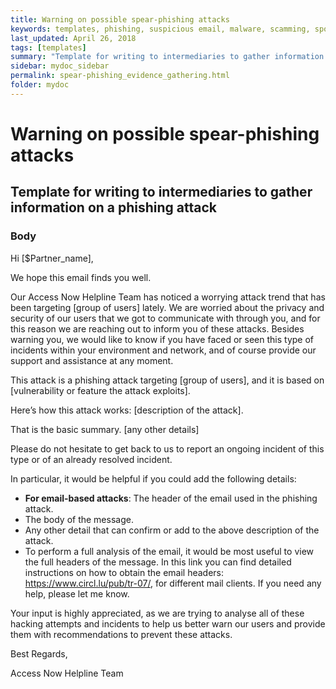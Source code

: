 ```yaml
---
title: Warning on possible spear-phishing attacks
keywords: templates, phishing, suspicious email, malware, scamming, spoofing, evidence gathering, spear-phishing
last_updated: April 26, 2018
tags: [templates]
summary: "Template for writing to intermediaries to gather information on a phishing attack."
sidebar: mydoc_sidebar
permalink: spear-phishing_evidence_gathering.html
folder: mydoc
---
```



# Warning on possible spear-phishing attacks
## Template for writing to intermediaries to gather information on a phishing attack

### Body

Hi [$Partner_name],

We hope this email finds you well.

Our Access Now Helpline Team has noticed a worrying attack trend that has been
targeting [group of users] lately. We are worried about the privacy and
security of our users that we got to communicate with through you, and for this
reason we are reaching out to inform you of these attacks. Besides warning you,
we would like to know if you have faced or seen this type of incidents within
your environment and network, and of course provide our support and assistance
at any moment.

This attack is a phishing attack targeting [group of users], and it is based on
[vulnerability or feature the attack exploits]. 

Here’s how this attack works: [description of the attack].

That is the basic summary. [any other details]

Please do not hesitate to get back to us to report an ongoing incident of this
type or of an already resolved incident. 

In particular, it would be helpful if you could add the following details:

- **For email-based attacks**: The header of the email used in the phishing attack.
- The body of the message.
- Any other detail that can confirm or add to the above description of the
  attack.
- To perform a full analysis of the email, it would be most useful to view the full headers of the message. In this link you can find detailed instructions on how to obtain the
  email headers: https://www.circl.lu/pub/tr-07/, for different mail clients. If
  you need any help, please let me know.

Your input is highly appreciated, as we are trying to analyse all of these
hacking attempts and incidents to help us better warn our users and provide them
with recommendations to prevent these attacks.

Best Regards,

Access Now Helpline Team
